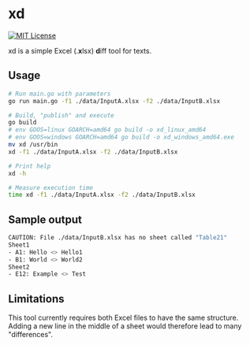 # xd

[![MIT License](https://img.shields.io/badge/license-MIT-green.svg)](https://github.com/philipp-meier/xd/blob/main/LICENSE)

xd is a simple Excel (.**x**lsx) **d**iff tool for texts.  

## Usage
```bash
# Run main.go with parameters
go run main.go -f1 ./data/InputA.xlsx -f2 ./data/InputB.xlsx

# Build, "publish" and execute
go build
# env GOOS=linux GOARCH=amd64 go build -o xd_linux_amd64
# env GOOS=windows GOARCH=amd64 go build -o xd_windows_amd64.exe
mv xd /usr/bin
xd -f1 ./data/InputA.xlsx -f2 ./data/InputB.xlsx

# Print help
xd -h

# Measure execution time
time xd -f1 ./data/InputA.xlsx -f2 ./data/InputB.xlsx
```

## Sample output
```bash
CAUTION: File ./data/InputB.xlsx has no sheet called "Table21"
Sheet1
- A1: Hello <> Hello1
- B1: World <> World2
Sheet2
- E12: Example <> Test
```

## Limitations
This tool currently requires both Excel files to have the same structure.  
Adding a new line in the middle of a sheet would therefore lead to many "differences".  
